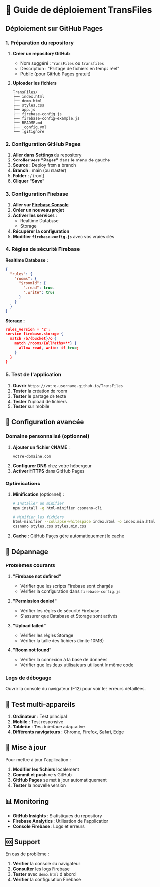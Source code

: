 # 🚀 Guide de déploiement TransFiles

## Déploiement sur GitHub Pages

### 1. Préparation du repository

1. **Créer un repository GitHub**
   - Nom suggéré : `TransFiles` ou `transfiles`
   - Description : "Partage de fichiers en temps réel"
   - Public (pour GitHub Pages gratuit)

2. **Uploader les fichiers**
   ```
   TransFiles/
   ├── index.html
   ├── demo.html
   ├── styles.css
   ├── app.js
   ├── firebase-config.js
   ├── firebase-config-example.js
   ├── README.md
   ├── _config.yml
   └── .gitignore
   ```

### 2. Configuration GitHub Pages

1. **Aller dans Settings** du repository
2. **Scroller vers "Pages"** dans le menu de gauche
3. **Source** : Deploy from a branch
4. **Branch** : main (ou master)
5. **Folder** : / (root)
6. **Cliquer "Save"**

### 3. Configuration Firebase

1. **Aller sur [Firebase Console](https://console.firebase.google.com)**
2. **Créer un nouveau projet**
3. **Activer les services** :
   - Realtime Database
   - Storage
4. **Récupérer la configuration**
5. **Modifier `firebase-config.js`** avec vos vraies clés

### 4. Règles de sécurité Firebase

**Realtime Database :**
```json
{
  "rules": {
    "rooms": {
      "$roomId": {
        ".read": true,
        ".write": true
      }
    }
  }
}
```

**Storage :**
```json
rules_version = '2';
service firebase.storage {
  match /b/{bucket}/o {
    match /rooms/{allPaths=**} {
      allow read, write: if true;
    }
  }
}
```

### 5. Test de l'application

1. **Ouvrir** `https://votre-username.github.io/TransFiles`
2. **Tester** la création de room
3. **Tester** le partage de texte
4. **Tester** l'upload de fichiers
5. **Tester** sur mobile

## 🔧 Configuration avancée

### Domaine personnalisé (optionnel)

1. **Ajouter un fichier CNAME** :
   ```
   votre-domaine.com
   ```
2. **Configurer DNS** chez votre hébergeur
3. **Activer HTTPS** dans GitHub Pages

### Optimisations

1. **Minification** (optionnel) :
   ```bash
   # Installer un minifier
   npm install -g html-minifier cssnano-cli
   
   # Minifier les fichiers
   html-minifier --collapse-whitespace index.html -o index.min.html
   cssnano styles.css styles.min.css
   ```

2. **Cache** : GitHub Pages gère automatiquement le cache

## 🐛 Dépannage

### Problèmes courants

1. **"Firebase not defined"**
   - Vérifier que les scripts Firebase sont chargés
   - Vérifier la configuration dans `firebase-config.js`

2. **"Permission denied"**
   - Vérifier les règles de sécurité Firebase
   - S'assurer que Database et Storage sont activés

3. **"Upload failed"**
   - Vérifier les règles Storage
   - Vérifier la taille des fichiers (limite 10MB)

4. **"Room not found"**
   - Vérifier la connexion à la base de données
   - Vérifier que les deux utilisateurs utilisent le même code

### Logs de débogage

Ouvrir la console du navigateur (F12) pour voir les erreurs détaillées.

## 📱 Test multi-appareils

1. **Ordinateur** : Test principal
2. **Mobile** : Test responsive
3. **Tablette** : Test interface adaptative
4. **Différents navigateurs** : Chrome, Firefox, Safari, Edge

## 🔄 Mise à jour

Pour mettre à jour l'application :

1. **Modifier les fichiers** localement
2. **Commit et push** vers GitHub
3. **GitHub Pages** se met à jour automatiquement
4. **Tester** la nouvelle version

## 📊 Monitoring

- **GitHub Insights** : Statistiques du repository
- **Firebase Analytics** : Utilisation de l'application
- **Console Firebase** : Logs et erreurs

## 🆘 Support

En cas de problème :

1. **Vérifier** la console du navigateur
2. **Consulter** les logs Firebase
3. **Tester** avec `demo.html` d'abord
4. **Vérifier** la configuration Firebase

